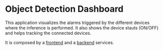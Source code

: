 # Object Detection Dashboard

This application visualizes the alarms triggered by the different devices where the inference is performed. It also shows the device stauts (ON/OFF) and helps tracking the connected devices.

It is composed by a [frontend](src/frontend/README.md) and a [backend](src/backend/README.md) services. 